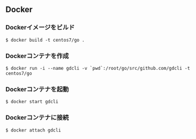 ## Docker

### Dockerイメージをビルド

```shell
$ docker build -t centos7/go .
```

### Dockerコンテナを作成

```shell
$ docker run -i --name gdcli -v `pwd`:/root/go/src/github.com/gdcli -t centos7/go
```

### Dockerコンテナを起動

```shell
$ docker start gdcli
```

### Dockerコンテナに接続

```shell
$ docker attach gdcli
```

